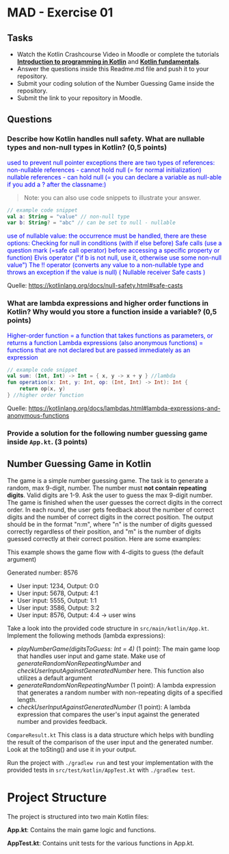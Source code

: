 # MAD - Exercise 01
## Tasks
* Watch the Kotlin Crashcourse Video in Moodle or complete the tutorials **[Introduction to programming in Kotlin](https://developer.android.com/courses/pathways/android-basics-compose-unit-1-pathway-1)** and **[Kotlin fundamentals](https://developer.android.com/courses/pathways/android-basics-compose-unit-2-pathway-1
)**.
* Answer the questions inside this Readme.md file and push it to your repository.
* Submit your coding solution of the Number Guessing Game inside the repository.
* Submit the link to your repository in Moodle.

## Questions
### Describe how Kotlin handles null safety. What are nullable types and non-null types in Kotlin? (0,5 points)

<span style="color:blue">used to prevent null pointer exceptions
there are two types of references:
non-nullable references - cannot hold null (= for normal initialization)
nullable references - can hold null (= you can declare a variable as null-able if you add a ? after the classname:)
</span>
> Note: you can also use code snippets to illustrate your answer. 

```kotlin
// example code snippet
val a: String = "value" // non-null type
var b: String? = "abc" // can be set to null - nullable
```

<span style="color:blue">use of nullable value:
the occurrence must be handled, there are these options:
Checking for null in conditions (with if else before)
Safe calls (use a question mark (=safe call operator) before accessing a specific property or function)
Elvis operator ("if b is not null, use it, otherwise use some non-null value")
The !! operator (converts any value to a non-nullable type and throws an exception if the value is null)
(
Nullable receiver
Safe casts
)

Quelle: https://kotlinlang.org/docs/null-safety.html#safe-casts
</span>



### What are lambda expressions and higher order functions in Kotlin? Why would you store a function inside a variable? (0,5 points)


<span style="color:blue">Higher-order function = a function that takes functions as parameters, or returns a function
Lambda expressions (also anonymous functions) = functions that are not declared but are passed immediately as an expression

```kotlin
// example code snippet
val sum: (Int, Int) -> Int = { x, y -> x + y } //lambda
fun operation(x: Int, y: Int, op: (Int, Int) -> Int): Int {
    return op(x, y)
} //higher order function
```

Quelle: https://kotlinlang.org/docs/lambdas.html#lambda-expressions-and-anonymous-functions
</span>


### Provide a solution for the following number guessing game inside `App.kt`. (3 points)

## Number Guessing Game in Kotlin
The game is a simple number guessing game. The task is to generate a random, max 9-digit, number. The number must **not contain repeating digits**. Valid digits are 1-9.
Ask the user to guess the max 9-digit number. The game is finished when the user guesses the correct digits in the correct order.
In each round, the user gets feedback about the number of correct digits and the number of correct digits in the correct position.
The output should be in the format "n:m", where "n" is the number of digits guessed correctly regardless of their position, 
and "m" is the number of digits guessed correctly at their correct position. Here are some examples:

This example shows the game flow with 4-digits to guess (the default argument)

Generated number: 8576
-	User input: 1234, Output: 0:0
-	User input: 5678, Output: 4:1
-	User input: 5555, Output: 1:1
-	User input: 3586, Output: 3:2
-	User input: 8576, Output: 4:4 -> user wins

Take a look into the provided code structure in `src/main/kotlin/App.kt`. Implement the following methods (lambda expressions):
- _playNumberGame(digitsToGuess: Int = 4)_ (1 point): The main game loop that handles user input and game state. Make use of _generateRandomNonRepeatingNumber_ and _checkUserInputAgainstGeneratedNumber_ here. This function also utilizes a default argument 
- _generateRandomNonRepeatingNumber_ (1 point): A lambda expression that generates a random number with non-repeating digits of a specified length.
- _checkUserInputAgainstGeneratedNumber_ (1 point): A lambda expression that compares the user's input against the generated number and provides feedback.

``CompareResult.kt`` This class is a data structure which helps with bundling the result of the comparison of the user input and the generated number. Look at the toSting() and use it in your output.

Run the project with `./gradlew run` and test your implementation with the provided tests in `src/test/kotlin/AppTest.kt` with `./gradlew test`.

# Project Structure
The project is structured into two main Kotlin files:

**App.kt**: Contains the main game logic and functions.

**AppTest.kt**: Contains unit tests for the various functions in App.kt.


